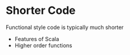 # Shorter Code

Functional style code is typically much shorter

- Features of Scala
- Higher order functions